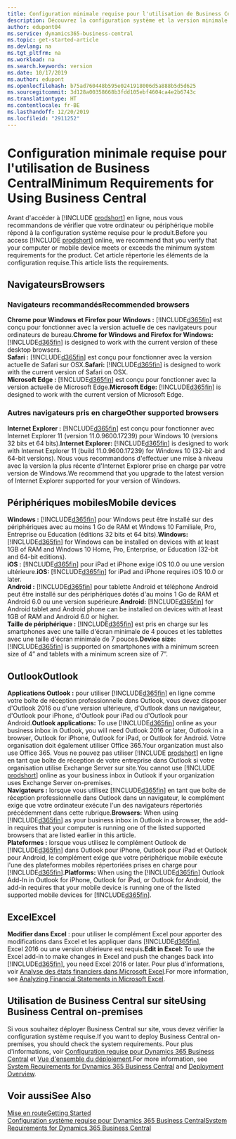 ```yaml
---
title: Configuration minimale requise pour l'utilisation de Business Central | Microsoft Docs
description: Découvrez la configuration système et la version minimale nécessaires à l'utilisation de Business Central en ligne.
author: edupont04
ms.service: dynamics365-business-central
ms.topic: get-started-article
ms.devlang: na
ms.tgt_pltfrm: na
ms.workload: na
ms.search.keywords: version
ms.date: 10/17/2019
ms.author: edupont
ms.openlocfilehash: b75ad760448b595e0241918006d5a888b5d5d625
ms.sourcegitcommit: 3d128a00358668b3fdd105ebf4604ca4e2b6743c
ms.translationtype: HT
ms.contentlocale: fr-BE
ms.lasthandoff: 12/20/2019
ms.locfileid: "2911252"
---
```

# <a name="minimum-requirements-for-using-business-central"></a><span data-ttu-id="0b9bf-103">Configuration minimale requise pour l'utilisation de Business Central</span><span class="sxs-lookup"><span data-stu-id="0b9bf-103">Minimum Requirements for Using Business Central</span></span>
<span data-ttu-id="0b9bf-104">Avant d'accéder à [!INCLUDE [prodshort](includes/prodshort.md)] en ligne, nous vous recommandons de vérifier que votre ordinateur ou périphérique mobile répond à la configuration système requise pour le produit.</span><span class="sxs-lookup"><span data-stu-id="0b9bf-104">Before you access [!INCLUDE [prodshort](includes/prodshort.md)] online, we recommend that you verify that your computer or mobile device meets or exceeds the minimum system requirements for the product.</span></span> <span data-ttu-id="0b9bf-105">Cet article répertorie les éléments de la configuration requise.</span><span class="sxs-lookup"><span data-stu-id="0b9bf-105">This article lists the requirements.</span></span>  

## <a name="browsers"></a><span data-ttu-id="0b9bf-106">Navigateurs</span><span class="sxs-lookup"><span data-stu-id="0b9bf-106">Browsers</span></span>

### <a name="recommended-browsers"></a><span data-ttu-id="0b9bf-107">Navigateurs recommandés</span><span class="sxs-lookup"><span data-stu-id="0b9bf-107">Recommended browsers</span></span>

<span data-ttu-id="0b9bf-108">**Chrome pour Windows et Firefox pour Windows :** [!INCLUDE[d365fin](includes/d365fin_md.md)] est conçu pour fonctionner avec la version actuelle de ces navigateurs pour ordinateurs de bureau.</span><span class="sxs-lookup"><span data-stu-id="0b9bf-108">**Chrome for Windows and Firefox for Windows:** [!INCLUDE[d365fin](includes/d365fin_md.md)] is designed to work with the current version of these desktop browsers.</span></span>  
<span data-ttu-id="0b9bf-109">**Safari :** [!INCLUDE[d365fin](includes/d365fin_md.md)] est conçu pour fonctionner avec la version actuelle de Safari sur OSX.</span><span class="sxs-lookup"><span data-stu-id="0b9bf-109">**Safari:** [!INCLUDE[d365fin](includes/d365fin_md.md)] is designed to work with the current version of Safari on OSX.</span></span>  
<span data-ttu-id="0b9bf-110">**Microsoft Edge :** [!INCLUDE[d365fin](includes/d365fin_md.md)] est conçu pour fonctionner avec la version actuelle de Microsoft Edge.</span><span class="sxs-lookup"><span data-stu-id="0b9bf-110">**Microsoft Edge:** [!INCLUDE[d365fin](includes/d365fin_md.md)] is designed to work with the current version of Microsoft Edge.</span></span>

### <a name="other-supported-browsers"></a><span data-ttu-id="0b9bf-111">Autres navigateurs pris en charge</span><span class="sxs-lookup"><span data-stu-id="0b9bf-111">Other supported browsers</span></span>

<span data-ttu-id="0b9bf-112">**Internet Explorer :** [!INCLUDE[d365fin](includes/d365fin_md.md)] est conçu pour fonctionner avec Internet Explorer 11 (version 11.0.9600.17239) pour Windows 10 (versions 32 bits et 64 bits).</span><span class="sxs-lookup"><span data-stu-id="0b9bf-112">**Internet Explorer:** [!INCLUDE[d365fin](includes/d365fin_md.md)] is designed to work with Internet Explorer 11 (build 11.0.9600.17239) for Windows 10 (32-bit and 64-bit versions).</span></span> <span data-ttu-id="0b9bf-113">Nous vous recommandons d'effectuer une mise à niveau avec la version la plus récente d'Internet Explorer prise en charge par votre version de Windows.</span><span class="sxs-lookup"><span data-stu-id="0b9bf-113">We recommend that you upgrade to the latest version of Internet Explorer supported for your version of Windows.</span></span> 

## <a name="mobile-devices"></a><span data-ttu-id="0b9bf-114">Périphériques mobiles</span><span class="sxs-lookup"><span data-stu-id="0b9bf-114">Mobile devices</span></span>
<span data-ttu-id="0b9bf-115">**Windows :** [!INCLUDE[d365fin](includes/d365fin_md.md)] pour Windows peut être installé sur des périphériques avec au moins 1 Go de RAM et Windows 10 Familiale, Pro, Entreprise ou Education (éditions 32 bits et 64 bits).</span><span class="sxs-lookup"><span data-stu-id="0b9bf-115">**Windows:** [!INCLUDE[d365fin](includes/d365fin_md.md)] for Windows can be installed on devices with at least 1GB of RAM and Windows 10 Home, Pro, Enterprise, or Education (32-bit and 64-bit editions).</span></span>  
<span data-ttu-id="0b9bf-116">**iOS :** [!INCLUDE[d365fin](includes/d365fin_md.md)] pour iPad et iPhone exige iOS 10.0 ou une version ultérieure.</span><span class="sxs-lookup"><span data-stu-id="0b9bf-116">**iOS:** [!INCLUDE[d365fin](includes/d365fin_md.md)] for iPad and iPhone requires iOS 10.0 or later.</span></span>  
<span data-ttu-id="0b9bf-117">**Android :** [!INCLUDE[d365fin](includes/d365fin_md.md)] pour tablette Android et téléphone Android peut être installé sur des périphériques dotés d'au moins 1 Go de RAM et Android 6.0 ou une version supérieure.</span><span class="sxs-lookup"><span data-stu-id="0b9bf-117">**Android:** [!INCLUDE[d365fin](includes/d365fin_md.md)] for Android tablet and Android phone can be installed on devices with at least 1GB of RAM and Android 6.0 or higher.</span></span>  
<span data-ttu-id="0b9bf-118">**Taille de périphérique :** [!INCLUDE[d365fin](includes/d365fin_md.md)] est pris en charge sur les smartphones avec une taille d'écran minimale de 4 pouces et les tablettes avec une taille d'écran minimale de 7 pouces.</span><span class="sxs-lookup"><span data-stu-id="0b9bf-118">**Device size:** [!INCLUDE[d365fin](includes/d365fin_md.md)] is supported on smartphones with a minimum screen size of 4” and tablets with a minimum screen size of 7”.</span></span>  

## <a name="outlook"></a><span data-ttu-id="0b9bf-119">Outlook</span><span class="sxs-lookup"><span data-stu-id="0b9bf-119">Outlook</span></span>
<span data-ttu-id="0b9bf-120">**Applications Outlook :** pour utiliser [!INCLUDE[d365fin](includes/d365fin_md.md)] en ligne comme votre boîte de réception professionnelle dans Outlook, vous devez disposer d'Outlook 2016 ou d'une version ultérieure, d'Outlook dans un navigateur, d'Outlook pour iPhone, d'Outlook pour iPad ou d'Outlook pour Android.</span><span class="sxs-lookup"><span data-stu-id="0b9bf-120">**Outlook applications:** To use [!INCLUDE[d365fin](includes/d365fin_md.md)] online as your business inbox in Outlook, you will need Outlook 2016 or later, Outlook in a browser, Outlook for iPhone, Outlook for iPad, or Outlook for Android.</span></span> <span data-ttu-id="0b9bf-121">Votre organisation doit également utiliser Office 365.</span><span class="sxs-lookup"><span data-stu-id="0b9bf-121">Your organization must also use Office 365.</span></span> <span data-ttu-id="0b9bf-122">Vous ne pouvez pas utiliser [!INCLUDE [prodshort](includes/prodshort.md)] en ligne en tant que boîte de réception de votre entreprise dans Outlook si votre organisation utilise Exchange Server sur site.</span><span class="sxs-lookup"><span data-stu-id="0b9bf-122">You cannot use [!INCLUDE [prodshort](includes/prodshort.md)] online as your business inbox in Outlook if your organization uses Exchange Server on-premises.</span></span>  
<span data-ttu-id="0b9bf-123">**Navigateurs :** lorsque vous utilisez [!INCLUDE[d365fin](includes/d365fin_md.md)] en tant que boîte de réception professionnelle dans Outlook dans un navigateur, le complément exige que votre ordinateur exécute l'un des navigateurs répertoriés précédemment dans cette rubrique.</span><span class="sxs-lookup"><span data-stu-id="0b9bf-123">**Browsers:** When using [!INCLUDE[d365fin](includes/d365fin_md.md)] as your business inbox in Outlook in a browser, the add-in requires that your computer is running one of the listed supported browsers that are listed earlier in this article.</span></span>  
<span data-ttu-id="0b9bf-124">**Plateformes :** lorsque vous utilisez le complément Outlook de [!INCLUDE[d365fin](includes/d365fin_md.md)] dans Outlook pour iPhone, Outlook pour iPad et Outlook pour Android, le complément exige que votre périphérique mobile exécute l'une des plateformes mobiles répertoriées prises en charge pour [!INCLUDE[d365fin](includes/d365fin_md.md)].</span><span class="sxs-lookup"><span data-stu-id="0b9bf-124">**Platforms:** When using the [!INCLUDE[d365fin](includes/d365fin_md.md)] Outlook Add-In in Outlook for iPhone, Outlook for iPad, or Outlook for Android, the add-in requires that your mobile device is running one of the listed supported mobile devices for [!INCLUDE[d365fin](includes/d365fin_md.md)].</span></span>  

## <a name="excel"></a><span data-ttu-id="0b9bf-125">Excel</span><span class="sxs-lookup"><span data-stu-id="0b9bf-125">Excel</span></span>
<span data-ttu-id="0b9bf-126">**Modifier dans Excel** : pour utiliser le complément Excel pour apporter des modifications dans Excel et les appliquer dans [!INCLUDE[d365fin](includes/d365fin_md.md)], Excel 2016 ou une version ultérieure est requis.</span><span class="sxs-lookup"><span data-stu-id="0b9bf-126">**Edit in Excel:** To use the Excel add-in to make changes in Excel and push the changes back into [!INCLUDE[d365fin](includes/d365fin_md.md)], you need Excel 2016 or later.</span></span> <span data-ttu-id="0b9bf-127">Pour plus d'informations, voir [Analyse des états financiers dans Microsoft Excel](finance-analyze-excel.md).</span><span class="sxs-lookup"><span data-stu-id="0b9bf-127">For more information, see [Analyzing Financial Statements in Microsoft Excel](finance-analyze-excel.md).</span></span>  

## <a name="using-business-central-on-premises"></a><span data-ttu-id="0b9bf-128">Utilisation de Business Central sur site</span><span class="sxs-lookup"><span data-stu-id="0b9bf-128">Using Business Central on-premises</span></span>

<span data-ttu-id="0b9bf-129">Si vous souhaitez déployer Business Central sur site, vous devez vérifier la configuration système requise.</span><span class="sxs-lookup"><span data-stu-id="0b9bf-129">If you want to deploy Business Central on-premises, you should check the system requirements.</span></span> <span data-ttu-id="0b9bf-130">Pour plus d'informations, voir [Configuration requise pour Dynamics 365 Business Central](/dynamics365/business-central/dev-itpro/deployment/system-requirement-business-central) et [Vue d'ensemble du déploiement](/dynamics365/business-central/dev-itpro/deployment/deployment).</span><span class="sxs-lookup"><span data-stu-id="0b9bf-130">For more information, see [System Requirements for Dynamics 365 Business Central](/dynamics365/business-central/dev-itpro/deployment/system-requirement-business-central) and [Deployment Overview](/dynamics365/business-central/dev-itpro/deployment/deployment).</span></span>  

## <a name="see-also"></a><span data-ttu-id="0b9bf-131">Voir aussi</span><span class="sxs-lookup"><span data-stu-id="0b9bf-131">See Also</span></span>
[<span data-ttu-id="0b9bf-132">Mise en route</span><span class="sxs-lookup"><span data-stu-id="0b9bf-132">Getting Started</span></span>](product-get-started.md)  
[<span data-ttu-id="0b9bf-133">Configuration système requise pour Dynamics 365 Business Central</span><span class="sxs-lookup"><span data-stu-id="0b9bf-133">System Requirements for Dynamics 365 Business Central</span></span>](/dynamics365/business-central/dev-itpro/deployment/system-requirement-business-central)  
